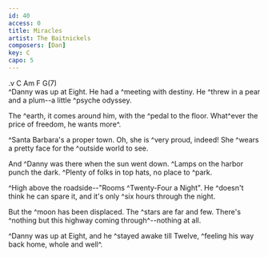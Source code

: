 ```yaml
---
id: 40
access: 0
title: Miracles
artist: The Baitnickels
composers: [Dan]
key: C
capo: 5
---
```

.v C Am F G(7)                                     
^Danny was up at Eight. He had a ^meeting with destiny.
He ^threw in a pear and a plum--a little ^psyche odyssey.

The ^earth, it comes around him, with the ^pedal to the floor.
What^ever the price of freedom, he wants more^.

^Santa Barbara's a proper town. Oh, she is ^very proud, indeed!
She ^wears a pretty face for the ^outside world to see.

And ^Danny was there when the sun went down. ^Lamps on the harbor punch the dark.
^Plenty of folks in top hats, no place to ^park.

^High above the roadside--"Rooms ^Twenty-Four a Night".
He ^doesn't think he can spare it, and it's only ^six hours through the night.

But the ^moon has been displaced. The ^stars are far and few.
There's ^nothing but this highway coming through^--nothing at all.

^Danny was up at Eight, and he ^stayed awake till Twelve,
^feeling his way back home, whole and well^.